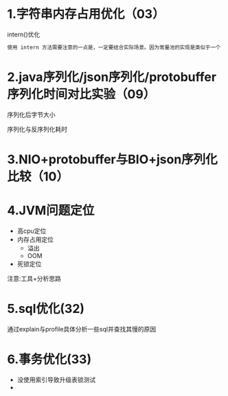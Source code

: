 # 1.字符串内存占用优化（03）

intern()优化

```xml
使用 intern 方法需要注意的一点是，一定要结合实际场景。因为常量池的实现是类似于一个 HashTable 的实现方式，HashTable 存储的数据越大，遍历的时间复杂度就会增加。如果数据过大，会增加整个字符串常量池的负担。
```

# 2.java序列化/json序列化/protobuffer序列化时间对比实验（09）

序列化后字节大小

序列化与反序列化耗时

# 3.NIO+protobuffer与BIO+json序列化比较（10）



# 4.JVM问题定位

* 高cpu定位
* 内存占用定位
  * 溢出
  * OOM
* 死锁定位

注意:工具+分析思路

# 5.sql优化(32)

通过explain与profile具体分析一些sql并查找其慢的原因

# 6.事务优化(33)

* 没使用索引导致升级表锁测试
* 

